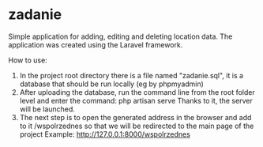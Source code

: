 # zadanie
Simple application for adding, editing and deleting location data.
The application was created using the Laravel framework.

How to use:
1) In the project root directory there is a file named "zadanie.sql", it is a database that should be run locally (eg by phpmyadmin)
2) After uploading the database, run the command line from the root folder level and enter the command: php artisan serve
Thanks to it, the server will be launched.
3) The next step is to open the generated address in the browser and add to it /wspolrzednes so that we will be redirected to the main page of the project
Example:
http://127.0.0.1:8000/wspolrzednes

